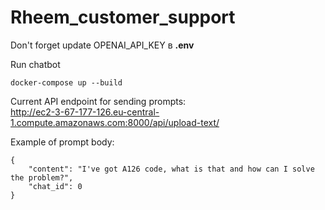 # Rheem_customer_support

Don't forget update OPENAI_API_KEY в **.env**

Run chatbot
```commandline
docker-compose up --build
```

Current API endpoint for sending prompts:  
http://ec2-3-67-177-126.eu-central-1.compute.amazonaws.com:8000/api/upload-text/

Example of prompt body:  
```commandlin
{
    "content": "I've got A126 code, what is that and how can I solve the problem?",
    "chat_id": 0
}
```